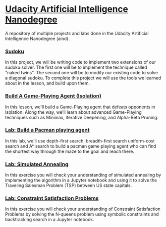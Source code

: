 # [Udacity Artificial Intelligence Nanodegree](https://www.udacity.com/course/artificial-intelligence-nanodegree--nd889)
A repository of multiple projects and labs done in the Udacity Artificial Intelligence Nanodegree (aind).

### [Sudoku](/aind-sudoku)

In this project, we will be writing code to implement two extensions of our sudoku solver. The first one will be to implement the technique called "naked twins". The second one will be to modify our existing code to solve a diagonal sudoku. To complete this project we will use the tools we learned about in the lesson, and build upon them.

### [Build A Game-Playing Agent (Isolation)](/aind-isolation)

In this lesson, we'll build a Game-Playing agent that defeats opponents in Isolation. Along the way, we'll learn about advanced Game-Playing techniques such as Minimax, Iterative Deepening, and Alpha-Beta Pruning.

### [Lab: Build a Pacman playing agent](/aind_Pacman)

In this lab, we'll use depth-first search, breadth-first search uniform-cost search and A* search to build a pacman game playing agent who can find the shortest way through the maze to the goal and reach there.

### [Lab: Simulated Annealing](/aind-Simulated_Annealing)

In this exercise you will check your understanding of simulated annealing by implementing the algorithm in a Jupyter notebook and using it to solve the Traveling Salesman Problem (TSP) between US state capitals.

### [Lab: Constraint Satisfaction Problems](/aind-Constraint_Satisfaction)

In this exercise you will check your understanding of Constraint Satisfaction Problems by solving the N-queens problem using symbolic constraints and backtracking search in a Jupyter notebook.
